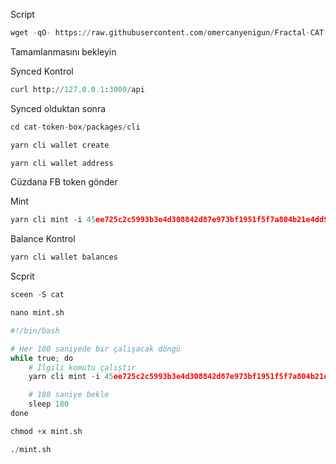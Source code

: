 Script
```python
wget -qO- https://raw.githubusercontent.com/omercanyenigun/Fractal-CAT-Protocol/main/script.sh | bash
```

Tamamlanmasını bekleyin

Synced Kontrol 

```python
curl http://127.0.0.1:3000/api
```

Synced olduktan sonra

```python
cd cat-token-box/packages/cli
```

```python
yarn cli wallet create
```

```python
yarn cli wallet address
```


Cüzdana FB token gönder


Mint

```python
yarn cli mint -i 45ee725c2c5993b3e4d308842d87e973bf1951f5f7a804b21e4dd964ecd12d6b_0 5 --fee-rate 500
```


Balance Kontrol 

```python
yarn cli wallet balances
```


Scprit

```python
sceen -S cat
```

```python
nano mint.sh
```

```python
#!/bin/bash

# Her 180 saniyede bir çalışacak döngü
while true; do
    # İlgili komutu çalıştır
    yarn cli mint -i 45ee725c2c5993b3e4d308842d87e973bf1951f5f7a804b21e4dd964ecd12d6b_0 5 --fee-rate 500

    # 180 saniye bekle
    sleep 180
done
```

```python
chmod +x mint.sh
```

```python
./mint.sh
```


